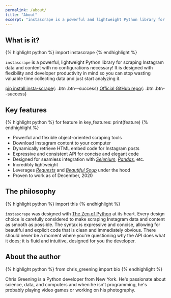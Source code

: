 ```yaml
---
permalink: /about/
title: "About"
excerpt: "instascrape is a powerful and lightweight Python library for scraping Instagram data"
---
```


## What is it?

{% highlight python %}
import instascrape
{% endhighlight %}

`instascrape` is a powerful, lightweight Python library for scraping Instagram data and content with no configurations necessary!
It is designed with flexibility and developer productivity in mind so you can stop wasting valuable time collecting data and just start analyzing it.

<!-- {% highlight python %}
from instascrape import Profile
google = Profile("Google")
google.scrape()
print(f"Google has {google.followers:,} followers.")
>>> Google has 12,283,945 followers.
{% endhighlight %} -->

[pip install insta-scrape](https://pypi.org/project/insta-scrape/){: .btn .btn--success}
[Official GitHub repo](https://github.com/chris-greening/instascrape){: .btn .btn--success}

## Key features

{% highlight python %}
for feature in key_features:
    print(feature)
{% endhighlight %}

* Powerful and flexible object-oriented scraping tools
* Download Instagram content to your computer
* Dynamically retrieve HTML embed code for Instagram posts
* Expressive and consistent API for concise and elegant code
* Designed for seamless integration with [_Selenium_](https://selenium-python.readthedocs.io/), [_Pandas_](https://pandas.pydata.org/), etc.
* Incredibly lightweight
* Leverages [_Requests_](https://requests.readthedocs.io/en/master/) and [_Beautiful Soup_](https://www.crummy.com/software/BeautifulSoup/bs4/doc/) under the hood
* Proven to work as of December, 2020

## The philosophy

{% highlight python %}
import this
{% endhighlight %}

`instascrape` was designed with [The Zen of Python](https://www.python.org/dev/peps/pep-0020/) at its heart. Every design choice is carefully considered to make scraping Instagram data and content as smooth as possible. The syntax is expressive and concise, allowing for beautiful and explicit code that is clean and immediately obvious. There should never be a moment where you're questioning why the API does what it does; it is fluid and intuitive, designed for you the developer.

## About the author

{% highlight python %}
from chris_greening import bio
{% endhighlight %}

Chris Greening is a Python developer from New York. He's passionate about science, data, and computers and when he isn't programming, he's probably playing video games or working on his photography.